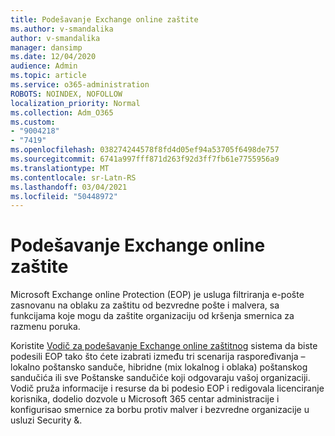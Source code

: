 ```yaml
---
title: Podešavanje Exchange online zaštite
ms.author: v-smandalika
author: v-smandalika
manager: dansimp
ms.date: 12/04/2020
audience: Admin
ms.topic: article
ms.service: o365-administration
ROBOTS: NOINDEX, NOFOLLOW
localization_priority: Normal
ms.collection: Adm_O365
ms.custom:
- "9004218"
- "7419"
ms.openlocfilehash: 038274244578f8fd4d05ef94a53705f6498de757
ms.sourcegitcommit: 6741a997fff871d263f92d3ff7fb61e7755956a9
ms.translationtype: MT
ms.contentlocale: sr-Latn-RS
ms.lasthandoff: 03/04/2021
ms.locfileid: "50448972"
---
```

# <a name="set-up-exchange-online-protection"></a>Podešavanje Exchange online zaštite

Microsoft Exchange online Protection (EOP) je usluga filtriranja e-pošte zasnovanu na oblaku za zaštitu od bezvredne pošte i malvera, sa funkcijama koje mogu da zaštite organizaciju od kršenja smernica za razmenu poruka.

Koristite [Vodič za podešavanje Exchange online zaštitnog](https://go.microsoft.com/fwlink/?linkid=2071067) sistema da biste podesili EOP tako što ćete izabrati između tri scenarija raspoređivanja – lokalno poštansko sanduče, hibridne (mix lokalnog i oblaka) poštanskog sandučića ili sve Poštanske sandučiće koji odgovaraju vašoj organizaciji. Vodič pruža informacije i resurse da bi podesio EOP i redigovala licenciranje korisnika, dodelio dozvole u Microsoft 365 centar administracije i konfigurisao smernice za borbu protiv malver i bezvredne organizacije u usluzi Security &.
